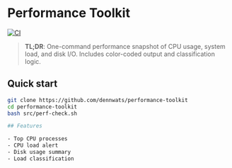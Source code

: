 # Performance Toolkit

[![CI](https://github.com/dennwats/performance-toolkit/actions/workflows/ci.yml/badge.svg)](../../actions/workflows/ci.yml)

> **TL;DR**: One-command performance snapshot of CPU usage, system load, and disk I/O. Includes color-coded output and classification logic.

## Quick start

```bash
git clone https://github.com/dennwats/performance-toolkit
cd performance-toolkit
bash src/perf-check.sh

## Features

- Top CPU processes
- CPU load alert
- Disk usage summary
- Load classification


